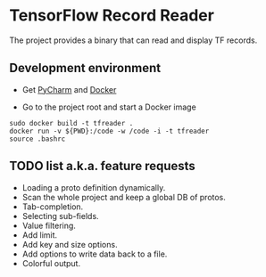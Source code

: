 # TensorFlow Record Reader

The project provides a binary that can read and display TF records.


## Development environment

* Get [PyCharm](https://www.jetbrains.com/pycharm/download/) and [Docker](https://docs.docker.com/engine/installation/)

* Go to the project root and start a Docker image
```
sudo docker build -t tfreader .
docker run -v ${PWD}:/code -w /code -i -t tfreader
source .bashrc
```

## TODO list a.k.a. feature requests

* Loading a proto definition dynamically.
* Scan the whole project and keep a global DB of protos.
* Tab-completion.
* Selecting sub-fields.
* Value filtering.
* Add limit.
* Add key and size options.
* Add options to write data back to a file.
* Colorful output.
